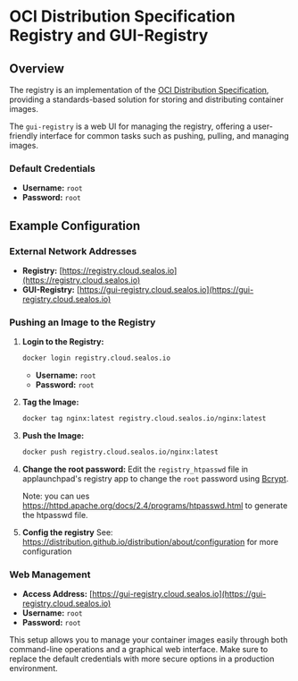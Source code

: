 # OCI Distribution Specification Registry and GUI-Registry

## Overview

The registry is an implementation of the [OCI Distribution Specification](https://github.com/opencontainers/distribution-spec), providing a standards-based solution for storing and distributing container images.

The `gui-registry` is a web UI for managing the registry, offering a user-friendly interface for common tasks such as pushing, pulling, and managing images.

### Default Credentials

- **Username:** `root`
- **Password:** `root`

## Example Configuration

### External Network Addresses

- **Registry:** [https://registry.cloud.sealos.io](https://registry.cloud.sealos.io)
- **GUI-Registry:** [https://gui-registry.cloud.sealos.io](https://gui-registry.cloud.sealos.io)

### Pushing an Image to the Registry

1. **Login to the Registry:**
    ```sh
    docker login registry.cloud.sealos.io
    ```
    - **Username:** `root`
    - **Password:** `root`

2. **Tag the Image:**
    ```sh
    docker tag nginx:latest registry.cloud.sealos.io/nginx:latest
    ```

3. **Push the Image:**
    ```sh
    docker push registry.cloud.sealos.io/nginx:latest
    ```

4. **Change the root password:**
    Edit the `registry_htpasswd` file in applaunchpad's registry app to change the `root` password using [Bcrypt](https://en.wikipedia.org/wiki/Bcrypt).

    Note: you can ues https://httpd.apache.org/docs/2.4/programs/htpasswd.html to generate the htpasswd file.

5. **Config the registry**
    See: https://distribution.github.io/distribution/about/configuration for more configuration

### Web Management

- **Access Address:** [https://gui-registry.cloud.sealos.io](https://gui-registry.cloud.sealos.io)
- **Username:** `root`
- **Password:** `root`

This setup allows you to manage your container images easily through both command-line operations and a graphical web interface. Make sure to replace the default credentials with more secure options in a production environment.
